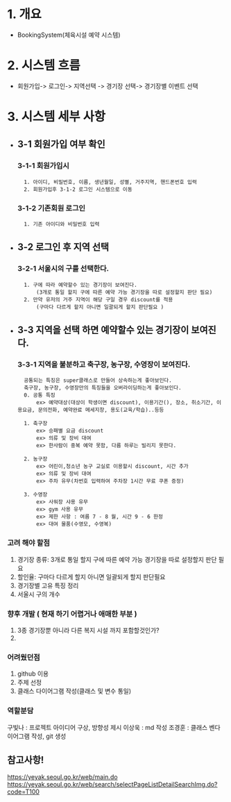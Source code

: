 


# 1. 개요 
- BookingSystem(체육시설 예약 시스템)

# 2. 시스템 흐름 
- 회원가입-> 로그인-> 지역선택 -> 경기장 선택-> 경기장별 이벤트 선택

# 3. 시스템 세부 사항

- ## 3-1 회원가입 여부 확인

    ### 3-1-1 회원가입시
        1. 아이디, 비밀번호, 이름, 생년월일, 성별, 거주지역, 핸드폰번호 입력
        2. 회원가입후 3-1-2 로그인 시스템으로 이동

    ### 3-1-2 기존회원 로그인
        1. 기존 아이디와 비밀번호 입력    


- ## 3-2 로그인 후 지역 선택 

    ### 3-2-1 서울시의 구를 선택한다.
        1. 구에 따라 예약할수 있는 경기장이 보여진다.
            (3개로 통일 할지 구에 따른 예약 가능 경기장을 따로 설정할지 판단 필요)
        2. 만약 유저의 거주 지역이 해당 구일 경우 discount를 적용
            (구마다 다르게 할지 아니면 일괄되게 할지 판단필요 )
   
- ## 3-3 지역을 선택 하면 예약할수 있는 경기장이 보여진다.  

    ### 3-3-1 지역을 불분하고 축구장, 농구장, 수영장이 보여진다.    
        공통되는 특징은 super클래스로 만들어 상속하는게 좋아보인다.
        축구장, 농구장, 수영장만의 특징들을 오버라이딩하는게 좋아보인다.
        0. 공통 특징
            ex> 예약대상(대상이 학생이면 discount), 이용기간(), 장소, 취소기간, 이용요금, 문의전화, 예약완료 메세지창, 용도(교육/학습)..등등
        
        1. 축구장
            ex> 승패별 요금 discount
            ex> 의류 및 장비 대여   
            ex> 한사람이 중복 예약 못함, 다름 하루는 빌리지 못한다.
        
        2. 농구장
            ex> 어린이,청소년 농구 교실로 이용할시 discount, 시간 추가
            ex> 의류 및 장비 대여
            ex> 주차 유무(차번호 입력하여 주차장 1시간 무료 쿠폰 증정)
        
        3. 수영장
            ex> 사워장 샤용 유무
            ex> gym 사용 유무
            ex> 제한 사항 : 여름 7 - 8 월, 시간 9 - 6 한정
            ex> 대여 물품(수영모, 수영복)
        


### 고려 해야 할점
1. 경기장 종류: 3개로 통일 할지 구에 따른 예약 가능 경기장을 따로 설정할지 판단 필요
2. 할인율: 구마다 다르게 할지 아니면 일괄되게 할지 판단필요
3. 경기장별 고유 특징 정리
4. 서울시 구의 개수
   

### 향후 개발 ( 현재 하기 어렵거나 애매한 부분 )
1.  3종 경기장뿐 아니라 다른 복지 시설 까지 포함할것인가?
2.  

### 어려웠던점
1. github 이용
2. 주제 선정
3. 클래스 다이어그램 작성(클래스 및 변수 통일)

### 역할분담
구빛나 : 프로젝트 아이디어 구상, 방향성 제시
이상욱 : md 작성
조경훈 : 클래스 벤다이어그램 작성, git 생성



## 참고사항!
https://yeyak.seoul.go.kr/web/main.do
https://yeyak.seoul.go.kr/web/search/selectPageListDetailSearchImg.do?code=T100
